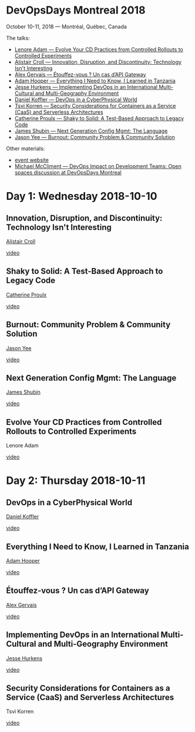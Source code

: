 # DevOpsDays Montreal 2018

October 10-11, 2018 — Montréal, Québec, Canada

The talks:

* [Lenore Adam — Evolve Your CD Practices from Controlled Rollouts to Controlled Experiments](#adam)
* [Alistair Croll — Innovation, Disruption, and Discontinuity: Technology Isn't Interesting](#croll)
* [Alex Gervais — Étouffez-vous ? Un cas d’API Gateway](#gervais)
* [Adam Hooper — Everything I Need to Know, I Learned in Tanzania](#hooper)
* [Jesse Hurkens — Implementing DevOps in an International Multi-Cultural and Multi-Geography Environment](#hurkens)
* [Daniel Koffler — DevOps in a CyberPhysical World](#koffler)
* [Tsvi Korren — Security Considerations for Containers as a Service (CaaS) and Serverless Architectures](#korren)
* [Catherine Proulx — Shaky to Solid: A Test-Based Approach to Legacy Code](#proulx)
* [James Shubin — Next Generation Config Mgmt: The Language](#shubin)
* [Jason Yee — Burnout: Community Problem & Community Solution](#yee)

Other materials:

* [event website](https://devopsdays.org/events/2018-montreal/welcome/)
* [Michael McCliment — DevOps Impact on Development Teams: Open spaces discussion at DevOpsDays Montreal](https://medium.com/@cornazano/devops-impact-on-development-teams-open-spaces-discussion-at-devopsdays-montreal-bbcba712262a)

# Day 1: Wednesday 2018-10-10

## <a name="croll"></a> Innovation, Disruption, and Discontinuity: Technology Isn't Interesting

[Alistair Croll](https://twitter.com/acroll)

[video](https://www.youtube.com/watch?v=BjcvGzrSH5E)

## <a name="proulx"></a> Shaky to Solid: A Test-Based Approach to Legacy Code

[Catherine Proulx](https://twitter.com/cproulx_softdev)

[video](https://www.youtube.com/watch?v=zhbUmCdYdvc)

## <a name="yee"></a> Burnout: Community Problem & Community Solution

[Jason Yee](https://twitter.com/gitbisect)

[video](https://www.youtube.com/watch?v=TvsaP49UloA)

## <a name="shubin"></a> Next Generation Config Mgmt: The Language

[James Shubin](https://twitter.com/purpleidea)

[video](https://www.youtube.com/watch?v=1i38c5cooHo)

## <a name="adam"></a> Evolve Your CD Practices from Controlled Rollouts to Controlled Experiments

Lenore Adam

[video](https://www.youtube.com/watch?v=gWvQYW5ekKQ)

# Day 2: Thursday 2018-10-11

## <a name="koffler"></a> DevOps in a CyberPhysical World

[Daniel Koffler](https://twitter.com/dkoffler)

[video](https://www.youtube.com/watch?v=OPGR35itJoo)

## <a name="hooper"></a> Everything I Need to Know, I Learned in Tanzania

[Adam Hooper](https://twitter.com/adamhooper)

[video](https://www.youtube.com/watch?v=iMHgHTiaaAs)

## <a name="gervais"></a> Étouffez-vous ? Un cas d’API Gateway

[Alex Gervais](https://twitter.com/alex_gervais)

[video](https://www.youtube.com/watch?v=agh3uf3te54)

## <a name="hurkens"></a> Implementing DevOps in an International Multi-Cultural and Multi-Geography Environment

[Jesse Hurkens](https://twitter.com/jhurkens)

[video](https://www.youtube.com/watch?v=vuVUqifJick)

## <a name="korren"></a> Security Considerations for Containers as a Service (CaaS) and Serverless Architectures

Tsvi Korren

[video](https://www.youtube.com/watch?v=sBRxGSgdAJI)

